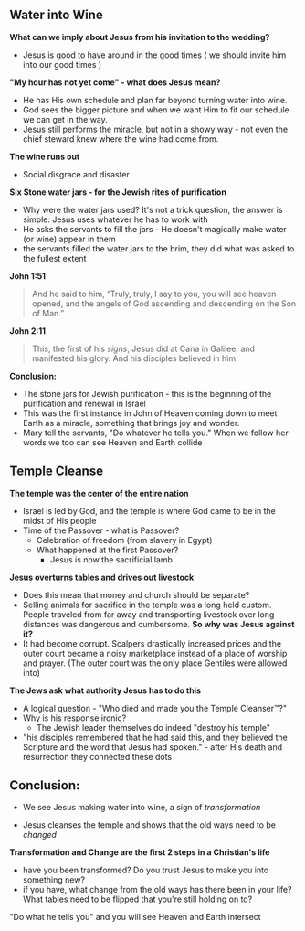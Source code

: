 ## Water into Wine

**What can we imply about Jesus from his invitation to the wedding?**
- Jesus is good to have around in the good times ( we should invite him into our good times )

**"My hour has not yet come" - what does Jesus mean?**
- He has His own schedule and plan far beyond turning water into wine.
- God sees the bigger picture and when we want Him to fit our schedule we can get in the way.
- Jesus still performs the miracle, but not in a showy way - not even the chief steward knew where the wine had come from.

**The wine runs out**
- Social disgrace and disaster

**Six Stone water jars - for the Jewish rites of purification**
- Why were the water jars used? It's not a trick question, the answer is simple: Jesus uses whatever he has to work with
- He asks the servants to fill the jars - He doesn't magically make water (or wine) appear in them
- the servants filled the water jars to the brim, they did what was asked to the fullest extent

**John 1:51**
> And he said to him, “Truly, truly, I say to you, you will see heaven opened, and the angels of God ascending and descending on the Son of Man.”

**John 2:11**
> This, the first of his *signs*, Jesus did at Cana in Galilee, and manifested his glory. And his disciples believed in him.

**Conclusion:**
- The stone jars for Jewish purification - this is the beginning of the purification and renewal in Israel
- This was the first instance in John of Heaven coming down to meet Earth as a miracle, something that brings joy and wonder.
- Mary tell the servants, "Do whatever he tells you." When we follow her words we too can see Heaven and Earth collide 

## Temple Cleanse

**The temple was the center of the entire nation**
- Israel is led by God, and the temple is where God came to be in the midst of His people
- Time of the Passover - what is Passover?
	- Celebration of freedom (from slavery in Egypt)
	- What happened at the first Passover?
		- Jesus is now the sacrificial lamb

**Jesus overturns tables and drives out livestock**
- Does this mean that money and church should be separate?
- Selling animals for sacrifice in the temple was a long held custom. People traveled from far away and transporting livestock over long distances was dangerous and cumbersome. **So why was Jesus against it?**
- It had become corrupt. Scalpers drastically increased prices and the outer court became a noisy marketplace instead of a place of worship and prayer. (The outer court was the only place Gentiles were allowed into)

**The Jews ask what authority Jesus has to do this**
- A logical question - "Who died and made you the Temple Cleanser™?"
- Why is his response ironic?
	- The Jewish leader themselves do indeed "destroy his temple"
- "his disciples remembered that he had said this, and they believed the Scripture and the word that Jesus had spoken." - after His death and resurrection they connected these dots


## Conclusion:
- We see Jesus making water into wine, a sign of *transformation*
* Jesus cleanses the temple and shows that the old ways need to be *changed*

**Transformation and Change are the first 2 steps in a Christian's life**
- have you been transformed? Do you trust Jesus to make you into something new?
- if you have, what change from the old ways has there been in your life? What tables need to be flipped that you're still holding on to?

"Do what he tells you" and you will see Heaven and Earth intersect
